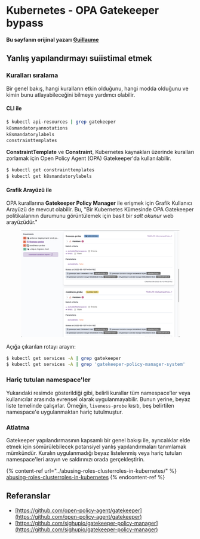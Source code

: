 # Kubernetes - OPA Gatekeeper bypass

**Bu sayfanın orijinal yazarı** [**Guillaume**](https://www.linkedin.com/in/guillaume-c-ab4b9a196/en)

## Yanlış yapılandırmayı suiistimal etmek

### Kuralları sıralama

Bir genel bakış, hangi kuralların etkin olduğunu, hangi modda olduğunu ve kimin bunu atlayabileceğini bilmeye yardımcı olabilir.

#### CLI ile
```bash
$ kubectl api-resources | grep gatekeeper
k8smandatoryannotations                                                             constraints.gatekeeper.sh/v1beta1                  false        K8sMandatoryAnnotations
k8smandatorylabels                                                                  constraints.gatekeeper.sh/v1beta1                  false        K8sMandatoryLabel
constrainttemplates                                                                 templates.gatekeeper.sh/v1                         false        ConstraintTemplate
```
**ConstraintTemplate** ve **Constraint**, Kubernetes kaynakları üzerinde kuralları zorlamak için Open Policy Agent (OPA) Gatekeeper'da kullanılabilir.
```bash
$ kubectl get constrainttemplates
$ kubectl get k8smandatorylabels
```
#### Grafik Arayüzü ile

OPA kurallarına **Gatekeeper Policy Manager** ile erişmek için Grafik Kullanıcı Arayüzü de mevcut olabilir. Bu, "Bir Kubernetes Kümesinde OPA Gatekeeper politikalarının durumunu görüntülemek için basit bir _salt okunur_ web arayüzüdür."

<figure><img src="../../../.gitbook/assets/05-constraints.png" alt=""><figcaption></figcaption></figure>

Açığa çıkarılan rotayı arayın:
```bash
$ kubectl get services -A | grep gatekeeper
$ kubectl get services -A | grep 'gatekeeper-policy-manager-system'
```
### Hariç tutulan namespace'ler

Yukarıdaki resimde gösterildiği gibi, belirli kurallar tüm namespace'ler veya kullanıcılar arasında evrensel olarak uygulanmayabilir. Bunun yerine, beyaz liste temelinde çalışırlar. Örneğin, `liveness-probe` kısıtı, beş belirtilen namespace'e uygulanmaktan hariç tutulmuştur.

### Atlatma

Gatekeeper yapılandırmasının kapsamlı bir genel bakışı ile, ayrıcalıklar elde etmek için sömürülebilecek potansiyel yanlış yapılandırmaları tanımlamak mümkündür. Kuralın uygulanmadığı beyaz listelenmiş veya hariç tutulan namespace'leri arayın ve saldırınızı orada gerçekleştirin.

{% content-ref url="../abusing-roles-clusterroles-in-kubernetes/" %}
[abusing-roles-clusterroles-in-kubernetes](../abusing-roles-clusterroles-in-kubernetes/)
{% endcontent-ref %}

## Referanslar

* [https://github.com/open-policy-agent/gatekeeper](https://github.com/open-policy-agent/gatekeeper)
* [https://github.com/sighupio/gatekeeper-policy-manager](https://github.com/sighupio/gatekeeper-policy-manager)
